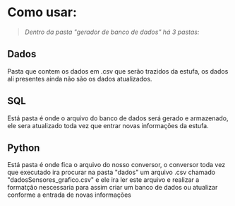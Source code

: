 # Como usar:
> _Dentro da pasta "gerador de banco de dados" há 3 pastas:_

## Dados
  Pasta que contem os dados em .csv que serão trazidos da estufa, os dados ali presentes ainda não são os dados atualizados.
## SQL
  Está pasta é onde o arquivo do banco de dados será gerado e armazenado, ele sera atualizado toda vez que entrar novas informações da estufa.
## Python
  Está pasta é onde fica o arquivo do nosso conversor, o conversor toda vez que executado ira procurar na pasta "dados" um arquivo .csv chamado "dadosSensores_grafico.csv" e ele ira ler este arquivo e realizar a formatção nescessaria para assim criar um banco de dados ou atualizar conforme a entrada de novas informações
